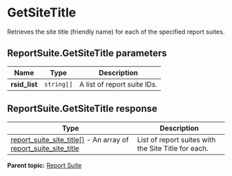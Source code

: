 # GetSiteTitle

Retrieves the site title (friendly name) for each of the specified report suites.

## ReportSuite.GetSiteTitle parameters

|Name|Type|Description|
|----|----|-----------|
| **rsid_list** | `string[]` |A list of report suite IDs.|

## ReportSuite.GetSiteTitle response

|Type|Description|
|----|-----------|
| [report_suite_site_title[]](../../data_types/r_report_suite_site_title_array.md#) - An array of [report_suite_site_title](../../data_types/r_report_suite_site_title.md#)|List of report suites with the Site Title for each.|

**Parent topic:** [Report Suite](../../methods/report_suite/r_methods_reportsuite.md)

